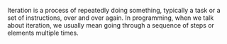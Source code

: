 
Iteration is a process of repeatedly doing something, typically a task or a set of instructions, over and over again. In programming, when we talk about iteration, we usually mean going through a sequence of steps or elements multiple times.